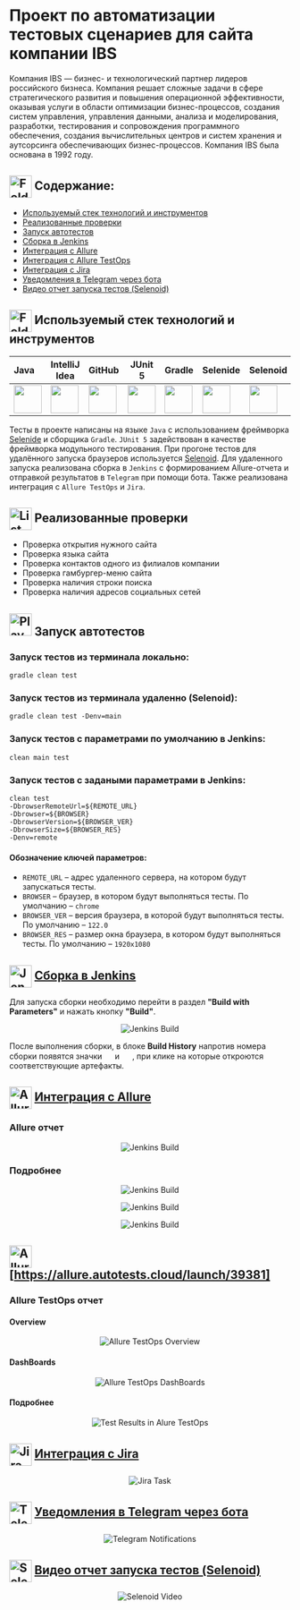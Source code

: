 # Проект по автоматизации тестовых сценариев для сайта компании IBS

Компания IBS — бизнес- и технологический партнер лидеров российского бизнеса. Компания решает сложные задачи в сфере стратегического развития и повышения операционной эффективности, оказывая услуги в области оптимизации бизнес-процессов, создания систем управления, управления данными, анализа и моделирования, разработки, тестирования и сопровождения программного обеспечения, создания вычислительных центров и систем хранения и аутсорсинга обеспечивающих бизнес-процессов. Компания IBS была основана в 1992 году.

## <img width="40" height="40" style="vertical-align:middle" title="Folder" src="media/images/yellow-computer-folder.png"> Содержание:

- <a href="#stech">Используемый стек технологий и инструментов</a>
- <a href="#check">Реализованные проверки</a>
- <a href="#engine">Запуск автотестов</a>
- <a href="#build">Сборка в Jenkins</a>
- <a href="#report">Интеграция с Allure</a>
- <a href="#testops">Интеграция с Allure TestOps</a>
- <a href="#jira">Интеграция с Jira</a>
- <a href="#telegram">Уведомления в Telegram через бота</a>
- <a href="#video">Видео отчет запуска тестов (Selenoid)</a>

<a id="stech"></a>
## <img width="40" height="40" style="vertical-align:middle" title="Folder" src="media/images/programm.jpg"> Используемый стек технологий и инструментов

| Java                                                    | IntelliJ  <br>  Idea                                            | GitHub                                                    | JUnit 5                                                   | Gradle                                                    | Selenide                                                    | Selenoid                                                    | Allure<br/>Report                                                | Allure <br> TestOps                                               | Jenkins                                                    | Jira                                                    |                                                    Telegram |
|:--------------------------------------------------------|-----------------------------------------------------------------|-----------------------------------------------------------|-----------------------------------------------------------|-----------------------------------------------------------|-------------------------------------------------------------|-------------------------------------------------------------|------------------------------------------------------------------|-------------------------------------------------------------------|------------------------------------------------------------|---------------------------------------------------------|------------------------------------------------------------:|
| <img height="50" src="media/logo/Java.svg" width="50"/> | <img height="50" src="media/logo/Intelij_IDEA.svg" width="50"/> | <img height="50" src="media/logo/GitHub.svg" width="50"/> | <img height="50" src="media/logo/JUnit5.svg" width="50"/> | <img height="50" src="media/logo/Gradle.svg" width="50"/> | <img height="50" src="media/logo/Selenide.svg" width="50"/> | <img height="50" src="media/logo/Selenoid.svg" width="50"/> | <img height="50" src="media/logo/Allure_Report.svg" width="50"/> | <img height="50" src="media\logo\Allure_TestOps.svg" width="50"/> | <img height="50" src="media/logo/Jenkins.svg" width="50"/> | <img height="50" src="media/logo/Jira.svg" width="50"/> | <img height="50" src="media\logo\Telegram.svg" width="50"/> |

Тесты в проекте написаны на языке <code>Java</code> с использованием фреймворка  [Selenide](https://selenide.org/) и сборщика <code>Gradle</code>. <code>JUnit 5</code> задействован в качестве фреймворка модульного тестирования.
При прогоне тестов для удалённого запуска браузеров используется [Selenoid](https://aerokube.com/selenoid/).
Для удаленного запуска реализована сборка в <code>Jenkins</code> с формированием Allure-отчета и отправкой результатов в <code>Telegram</code> при помощи бота. Также реализована интеграция с <code>Allure TestOps</code> и <code>Jira</code>.

<a id="chek"></a>
##  <img width="40" height="40" style="vertical-align:middle" title="List" src="media/images/todo.png"> Реализованные проверки
- Проверка открытия нужного сайта
- Проверка языка сайта
- Проверка контактов одного из филиалов компании
- Проверка гамбургер-меню сайта
- Проверка наличия строки поиска
- Проверка наличия адресов социальных сетей

<a id="engine"></a>
## <img height="40" src="media/images/play.jpg" title="Play" width="40"/> Запуск автотестов


### Запуск тестов из терминала локально:
```
gradle clean test 
```
### Запуск тестов из терминала удаленно (Selenoid):
```      
gradle clean test -Denv=main
```
### Запуск тестов c параметрами по умолчанию в Jenkins:
```
clean main test
```
### Запуск тестов c задаными параметрами в Jenkins:
```   
clean test
-DbrowserRemoteUrl=${REMOTE_URL}
-Dbrowser=${BROWSER}
-DbrowserVersion=${BROWSER_VER}
-DbrowserSize=${BROWSER_RES}
-Denv=remote
```
#### Обозначение ключей параметров:
- <code>REMOTE_URL</code> – адрес удаленного сервера, на котором будут запускаться тесты.
- <code>BROWSER</code> – браузер, в котором будут выполняться тесты. По умолчанию – <code>chrome</code>
- <code>BROWSER_VER</code> – версия браузера, в которой будут выполняться тесты. По умолчанию – <code>122.0</code>
- <code>BROWSER_RES</code> – размер окна браузера, в котором будут выполняться тесты. По умолчанию – <code>1920x1080</code>

<a id="build"></a>
## <img width="40" height="40" style="vertical-align:middle" title="Jenkins" src="media/logo/Jenkins.svg"> [Сборка в Jenkins](https://jenkins.autotests.cloud/job/SH_Diploma_IBS_UI_TESTS/)

Для запуска сборки необходимо перейти в раздел **"Build with Parameters"** и нажать кнопку **"Build"**.
<p align="center">
<img title="Jenkins Build" src="media/screenshots/JenkinsBuild.png"> 
</p>

После выполнения сборки, в блоке **Build History** напротив номера сборки появятся значки <img src="media\logo\Allure_TestOps.svg" width="15" height="15">
и <img src="media\logo\Allure_Report.svg" width="15" height="15"> , при клике на которые откроются соответствующие
артефакты.

## <img width="40" height="40" style="vertical-align:middle" title="Allure Report" src="media/logo/Allure_Report.svg"> [Интеграция с Allure](https://jenkins.autotests.cloud/job/SH_Diploma_IBS_UI_TESTS/allure/)

<a id="report"></a>
### Allure отчет

<p align="center">   
<img title="Jenkins Build" src="media/screenshots/Allure_Report1.png">    
</p>

### Подробнее
<p align="center">     
<img title="Jenkins Build" src="media/screenshots/Allure_Report2.png">    
</p>       

<p align="center">     
<img title="Jenkins Build" src="media/screenshots/Allure_Report3.png">    
</p>  

<p align="center">     
<img title="Jenkins Build" src="media/screenshots/Allure_Report4.png">    
</p>  

## <img width="40" height="40" style="vertical-align:middle" title="Allure TestOps" src="media/logo/Allure_TestOps.svg"> [https://allure.autotests.cloud/launch/39381]


<a id="testops"></a>
### Allure TestOps отчет

#### Overview

<p align="center">    
<img title="Allure TestOps Overview" src="media/screenshots/Allure_TestOps1.png">
</p>

#### DashBoards
<p align="center">
<img title="Allure TestOps DashBoards" src="media/screenshots/Allure_TestOps2.png">
</p>

#### Подробнее

<p align="center">
<img title="Test Results in Alure TestOps" src="media/screenshots/Allure_TestOps3.png">
</p>


<a id="jira"></a>
## <img width="40" height="40" style="vertical-align:middle" title="Jira" src="media/logo/Jira.svg"> [Интеграция с Jira](https://jira.autotests.cloud/browse/HOMEWORK-1240)


<p align="center">
<img title="Jira Task" src="media/screenshots/Jira.png">
</p>

## <img width="40" height="40" style="vertical-align:middle" title="Telegram" src="media/logo/Telegram.svg"> [Уведомления в Telegram через бота](https://t.me/HW16Notification)


<a id="telegram"></a>
<p align="center">
<img title="Telegram Notifications" src="media/screenshots/Notifiacations.png">
</p>


<a id="video"></a>
## <img width="40" height="40" style="vertical-align:middle" title="Selenoid" src="media/logo/Selenoid.svg"> [Видео отчет запуска тестов (Selenoid)](https://selenoid.autotests.cloud/video/687fa3f6a69295ac101cabe3b319a89e.mp4)
<p align="center">
  <img title="Selenoid Video" src="media/gifs/IBS.gif">
</p>
